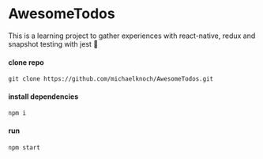 # AwesomeTodos

 This is a learning project to gather experiences with react-native, redux and snapshot testing with jest :metal:

#### clone repo
```
git clone https://github.com/michaelknoch/AwesomeTodos.git
```

#### install dependencies
```
npm i
```

#### run
```
npm start
```
